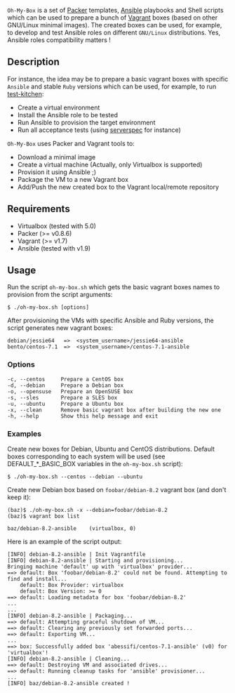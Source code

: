 `Oh-My-Box` is a set of [Packer](www.packer.io) templates, [Ansible](www.ansible.com) playbooks and Shell scripts which can be used to prepare a bunch of [Vagrant](www.vagrantup.com) boxes (based on other GNU/Linux minimal images). The created boxes can be used, for example, to develop and test Ansible roles on different `GNU/Linux` distributions. Yes, Ansible roles compatibility matters !

## Description

For instance, the idea may be to prepare a basic vagrant boxes with specific `Ansible` and stable `Ruby` versions which can be used, for example, to run [test-kitchen](http://kitchen.ci):

- Create a virtual environment
- Install the Ansible role to be tested
- Run Ansible to provision the target environment
- Run all acceptance tests (using [serverspec](http://serverspec.org/) for instance)

`Oh-My-Box` uses Packer and Vagrant tools to:

- Download a minimal image
- Create a virtual machine (Actually, only Virtualbox is supported)
- Provision it using Ansible ;)
- Package the VM to a new Vagrant box
- Add/Push the new created box to the Vagrant local/remote repository

## Requirements

- Virtualbox (tested with 5.0)
- Packer (>= v0.8.6)
- Vagrant (>= v1.7)
- Ansible (tested with v1.9)

## Usage

Run the script `oh-my-box.sh` which gets the basic vagrant boxes names to provision from the script arguments:

	$ ./oh-my-box.sh [options]

After provisioning the VMs with specific Ansible and Ruby versions, the script generates new vagrant boxes:

	debian/jessie64   =>  <system_username>/jessie64-ansible
	bento/centos-7.1  =>  <system_username>/centos-7.1-ansible

### Options

    -c, --centos     Prepare a CentOS box
    -d, --debian     Prepare a Debian box
    -o, --opensuse   Prepare an OpenSUSE box
    -s, --sles       Prepare a SLES box
    -u, --ubuntu     Prepare a Ubuntu box
    -x, --clean      Remove basic vagrant box after building the new one
    -h, --help       Show this help message and exit

### Examples

Create new boxes for Debian, Ubuntu and CentOS distributions. Default boxes corresponding to each system will be used (see DEFAULT_*_BASIC_BOX variables in the `oh-my-box.sh` script):

	$ ./oh-my-box.sh --centos --debian --ubuntu

Create new Debian box based on `foobar/debian-8.2` vagrant box (and don't keep it):

	(baz)$ ./oh-my-box.sh -x --debian=foobar/debian-8.2
	(baz)$ vagrant box list

	baz/debian-8.2-ansible    (virtualbox, 0)


Here is an example of the script output:

```
[INFO] debian-8.2-ansible | Init Vagrantfile
[INFO] debian-8.2-ansible | Starting and provisioning...
Bringing machine 'default' up with 'virtualbox' provider...
==> default: Box 'foobar/debian-8.2' could not be found. Attempting to find and install...
    default: Box Provider: virtualbox
    default: Box Version: >= 0
==> default: Loading metadata for box 'foobar/debian-8.2'
...
...
[INFO] debian-8.2-ansible | Packaging...
==> default: Attempting graceful shutdown of VM...
==> default: Clearing any previously set forwarded ports...
==> default: Exporting VM...
...
==> box: Successfully added box 'abessifi/centos-7.1-ansible' (v0) for 'virtualbox'!
[INFO] debian-8.2-ansible | Cleaning...
==> default: Destroying VM and associated drives...
==> default: Running cleanup tasks for 'ansible' provisioner...
...
[INFO] baz/debian-8.2-ansible created !
```

